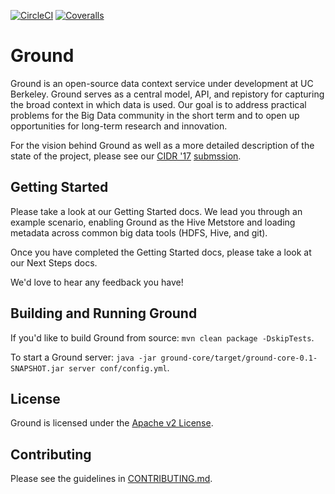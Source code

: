 [![CircleCI](https://circleci.com/gh/ground-context/ground.png?circle-token=4b494a01575da18eecdbbb180b89c2d8bd18cdb0)](https://circleci.com/gh/ground-context/ground-context)
[![Coveralls](https://img.shields.io/coveralls/ground-context/ground.svg)](https://coveralls.io/github/ground-context/ground)


# Ground

Ground is an open-source data context service under development at UC Berkeley. Ground serves as a central model, API, and repistory for capturing the broad context in which data is used. Our goal is to address practical problems for the Big Data community in the short term and to open up opportunities for long-term research and innovation.

For the vision behind Ground as well as a more detailed description of the state of the project, please see our [CIDR '17](http://cidrdb.org/cidr2017/) [submssion](CIDR17.pdf).

## Getting Started

Please take a look at our Getting Started docs. We lead you through an example scenario, enabling Ground as the Hive Metstore and loading metadata across common big data tools (HDFS, Hive, and git).

Once you have completed the Getting Started docs, please take a look at our Next Steps docs.

We'd love to hear any feedback you have!

## Building and Running Ground

If you'd like to build Ground from source:
`mvn clean package -DskipTests`.

To start a Ground server: `java -jar ground-core/target/ground-core-0.1-SNAPSHOT.jar server conf/config.yml`.

## License

Ground is licensed under the [Apache v2
License](http://www.apache.org/licenses/LICENSE-2.0). 

## Contributing

Please see the guidelines in
[CONTRIBUTING.md](https://github.com/ground-context/ground/blob/master/CONTRIBUTING.md).
